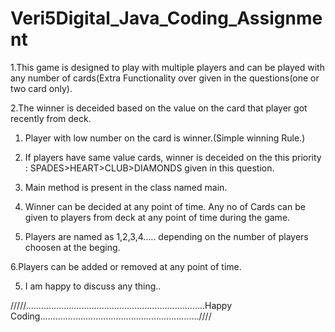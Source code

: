 # Veri5Digital_Java_Coding_Assignment

1.This game is designed to play with multiple players and can be played with any number of cards(Extra Functionality over given in the questions(one or two card only).

2.The winner is deceided based on the value on the card that player got recently from deck.
  1. Player with low number on the card is winner.(Simple winning Rule.)
  2. If players have same value cards, winner is deceided on the this priority : SPADES>HEART>CLUB>DIAMONDS given in this question.
  
3. Main method is present in the class named main.

4. Winner can be decided at any point of time. Any no of Cards can be given to players from deck at any point of time during the game.

5. Players are named as 1,2,3,4..... depending on the number of players choosen at the beging.

6.Players can be added or removed at any point of time.

5. I am happy to discuss any thing..
  
  
  /////.......................................................................Happy Coding...............................................................////
